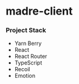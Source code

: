 # madre-client

### Project Stack
* Yarn Berry
* React
* React Router
* TypeScript
* Recoil
* Emotion